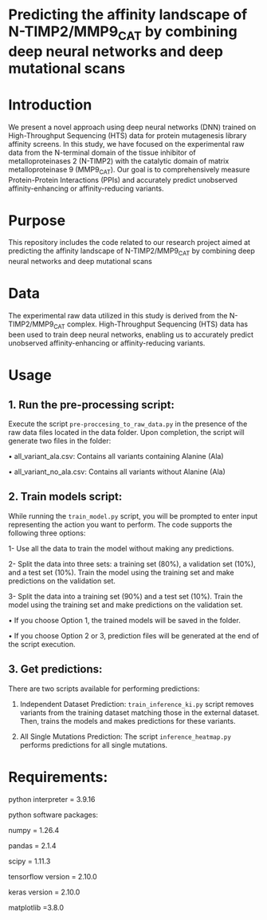 # Predicting the affinity landscape of N-TIMP2/MMP9<sub>CAT</sub> by combining deep neural networks and deep mutational scans

# Introduction

We present a novel approach using deep neural networks (DNN) trained on High-Throughput Sequencing (HTS) data for protein mutagenesis library affinity screens. 
In this study, we have focused on the experimental raw data from the N-terminal domain of the tissue inhibitor of metalloproteinases 2 (N-TIMP2) with the catalytic domain 
of matrix metalloproteinase 9 (MMP9<sub>CAT</sub>). Our goal is to comprehensively measure Protein-Protein Interactions (PPIs) and accurately predict unobserved affinity-enhancing 
or affinity-reducing variants.

# Purpose
This repository includes the code related to our research project aimed at predicting the affinity landscape of N-TIMP2/MMP9<sub>CAT</sub> by combining deep neural networks
and deep mutational scans

# Data
The experimental raw data utilized in this study is derived from the N-TIMP2/MMP9<sub>CAT</sub> complex. High-Throughput Sequencing (HTS) data has been used to train deep neural networks,
enabling us to accurately predict unobserved affinity-enhancing or affinity-reducing variants.

# Usage
## 1.	Run the pre-processing script:
Execute the script `pre-proccesing_to_raw_data.py` in the presence of the raw data files located in the data folder. Upon completion, the script will generate 
two files in the folder:

•	all_variant_ala.csv: Contains all variants containing Alanine (Ala)

•	all_variant_no_ala.csv: Contains all variants without Alanine (Ala)
## 2.	Train models script:
While running the `train_model.py` script, you will be prompted to enter input representing the action you want to perform. The code supports the following three options:

1-	Use all the data to train the model without making any predictions.

2-	Split the data into three sets: a training set (80%), a validation set (10%), and a test set (10%). Train the model using the training set and make predictions 
on the validation set.

3-	Split the data into a training set (90%) and a test set (10%). Train the model using the training set and make predictions on the validation set.

•	If you choose Option 1, the trained models will be saved in the folder.

•	If you choose Option 2 or 3, prediction files will be generated at the end of the script execution.
## 3.	Get predictions:
There are two scripts available for performing predictions:

1.	Independent Dataset Prediction:
`train_inference_ki.py` script removes variants from the training dataset matching those in the external dataset. Then, trains the models and makes predictions for
these variants.

2.	All Single Mutations Prediction:
The script `inference_heatmap.py` performs predictions for all single mutations.


# Requirements:
python interpreter = 3.9.16

python software packages:

numpy = 1.26.4

pandas = 2.1.4

scipy = 1.11.3

tensorflow version = 2.10.0

keras version = 2.10.0

matplotlib =3.8.0
